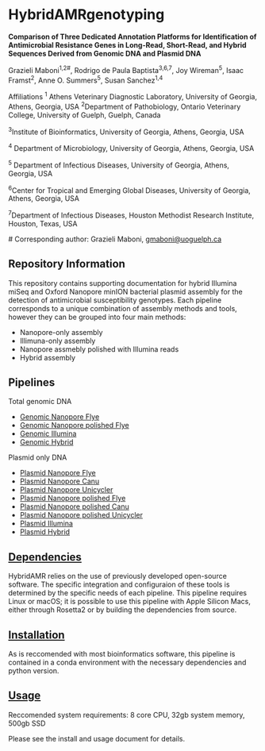 # HybridAMRgenotyping

**Comparison of Three Dedicated Annotation Platforms for Identification of Antimicrobial Resistance Genes in Long-Read, Short-Read, and Hybrid Sequences Derived from Genomic DNA and Plasmid DNA** 

Grazieli Maboni<sup>1,2#</sup>, Rodrigo de Paula Baptista<sup>3,6,7</sup>, Joy Wireman<sup>5</sup>, Isaac Framst<sup>2</sup>, Anne O. Summers<sup>5</sup>, Susan Sanchez<sup>1,4</sup>

Affiliations 
<sup>1</sup> Athens Veterinary Diagnostic Laboratory, University of Georgia, Athens, Georgia, USA
<sup>2</sup>Department of Pathobiology, Ontario Veterinary College, University of Guelph, Guelph, Canada

<sup>3</sup>Institute of Bioinformatics, University of Georgia, Athens, Georgia, USA

<sup>4</sup> Department of Microbiology, University of Georgia, Athens, Georgia, USA

<sup>5</sup> Department of Infectious Diseases, University of Georgia, Athens, Georgia, USA

<sup>6</sup>Center for Tropical and Emerging Global Diseases, University of Georgia, Athens, Georgia, USA

<sup>7</sup>Department of Infectious Diseases, Houston Methodist Research Institute, Houston, Texas, USA

\# Corresponding author: Grazieli Maboni, gmaboni@uoguelph.ca 

Repository Information
---

This repository contains supporting documentation for hybrid Illumina miSeq and Oxford Nanopore minION bacterial plasmid assembly for the detection of antimicrobial susceptibility genotypes. Each pipeline corresponds to a unique combination of assembly methods and tools, however they can be grouped into four main methods: 
- Nanopore-only assembly 
- Illimuna-only assembly 
- Nanopore assmebly polished with Illumina reads
- Hybrid assembly

Pipelines
---------
Total genomic DNA

- [Genomic Nanopore Flye](Pipelines/Genomic_nanopore.sh)
- [Genomic Nanopore polished Flye](Pipelines/Genomic_nanopore_polished.sh)
- [Genomic Illumina](Pipelines/Genomic_Illumina.sh)
- [Genomic Hybrid](Pipelines/Genomic_hybrid.sh)

Plasmid only DNA
- [Plasmid Nanopore Flye](Pipelines/Plasmid_nanopore_flye.sh)
- [Plasmid Nanopore Canu](Pipelines/Plasmid_nanopore_canu.sh)
- [Plasmid Nanopore Unicycler](Pipelines/Plasmid_nanopore_unicycler.sh)
- [Plasmid Nanopore polished Flye](Pipelines/Plasmid_nanopore_polished_flye.sh)
- [Plasmid Nanopore polished Canu](Pipelines/Plasmid_nanopore_polished_canu.sh)
- [Plasmid Nanopore polished Unicycler](Pipelines/Plasmid_nanopore_polished_unicycler.sh)
- [Plasmid Illumina](Pipelines/Plasmid_illumina.sh)
- [Plasmid Hybrid](Pipelines/Plasmid_hybrid.sh)

[Dependencies](Manual/Install.md)
-----------
HybridAMR relies on the use of previously developed open-source software. The specific integration and configuraion of these tools is determined by the specific needs of each pipeline. This pipeline requires Linux or macOS; it is possible to use this pipeline with Apple Silicon Macs, either through Rosetta2 or by building the dependencies from source. 

[Installation](Manual/Install.md) 
-----------
As is reccomended with most bioinformatics software, this pipeline is contained in a conda environment with the necessary dependencies and python version.


[Usage](Manual/Usage.md)
----------
Reccomended system requirements: 8 core CPU, 32gb system memory, 500gb SSD

Please see the install and usage document for details.

